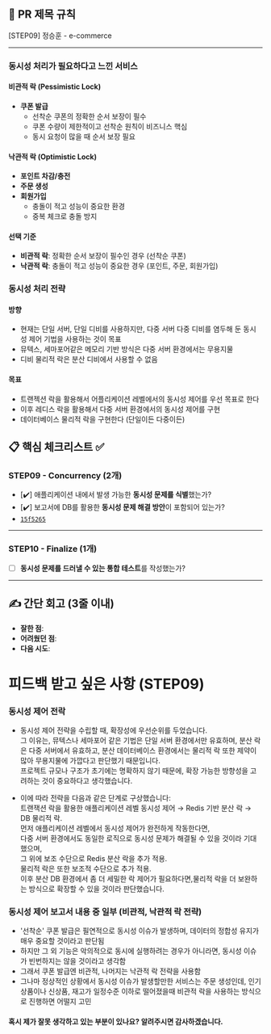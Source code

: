 ## :pushpin: PR 제목 규칙
[STEP09] 정승훈 - e-commerce

---
### 동시성 처리가 필요하다고 느낀 서비스

#### **비관적 락 (Pessimistic Lock)**
- **쿠폰 발급**
  - 선착순 쿠폰의 정확한 순서 보장이 필수
  - 쿠폰 수량이 제한적이고 선착순 원칙이 비즈니스 핵심
  - 동시 요청이 많을 때 순서 보장 필요

#### **낙관적 락 (Optimistic Lock)**
- **포인트 차감/충전**
- **주문 생성**
- **회원가입**
  - 충돌이 적고 성능이 중요한 환경
  - 중복 체크로 충돌 방지

#### **선택 기준**
- **비관적 락**: 정확한 순서 보장이 필수인 경우 (선착순 쿠폰)
- **낙관적 락**: 충돌이 적고 성능이 중요한 경우 (포인트, 주문, 회원가입)

### 동시성 처리 전략
#### 방향
  - 현재는 단일 서버, 단일 디비를 사용하지만, 다중 서버 다중 디비를 염두해 둔 동시성 제어 기법을 사용하는 것이 목표
  - 뮤텍스, 세마포어같은 메모리 기반 방식은 다중 서버 환경에서는 무용지물
  - 디비 물리적 락은 분산 디비에서 사용할 수 없음
#### 목표
  - 트랜젝션 락을 활용해서 어플리케이션 레벨에서의 동시성 제어를 우선 목표로 한다
  - 이후 레디스 락을 활용해서 다중 서버 환경에서의 동시성 제어를 구현
  - 데이터베이스 물리적 락을 구현한다 (단일이든 다중이든)

## :clipboard: 핵심 체크리스트 :white_check_mark:

### STEP09 - Concurrency (2개)
- [✔️] 애플리케이션 내에서 발생 가능한 **동시성 문제를 식별**했는가?
- [✔️] 보고서에 DB를 활용한 **동시성 문제 해결 방안**이 포함되어 있는가?
- [`15f5265`](https://github.com/seuthootDev/hanghae-plus-backend/commit/15f52656b3481c4d2fd47c0fe9f005642d9221e3) 

---

### STEP10 - Finalize (1개)
- [ ] **동시성 문제를 드러낼 수 있는 통합 테스트**를 작성했는가?

---

## ✍️ 간단 회고 (3줄 이내)
- **잘한 점**: 
- **어려웠던 점**: 
- **다음 시도**: 

# 피드백 받고 싶은 사항 (STEP09)

### 동시성 제어 전락
- 동시성 제어 전략을 수립할 때, 확장성에 우선순위를 두었습니다.  
  그 이유는, 뮤텍스나 세마포어 같은 기법은 단일 서버 환경에서만 유효하며, 분산 락은 다중 서버에서 유효하고,
  분산 데이터베이스 환경에서는 물리적 락 또한 제약이 많아 무용지물에 가깝다고 판단했기 때문입니다.  
  프로젝트 규모나 구조가 초기에는 명확하지 않기 때문에, 확장 가능한 방향성을 고려하는 것이 중요하다고 생각했습니다.

- 이에 따라 전략을 다음과 같은 단계로 구상했습니다:  
  트랜잭션 락을 활용한 애플리케이션 레벨 동시성 제어 → Redis 기반 분산 락 → DB 물리적 락.  
  먼저 애플리케이션 레벨에서 동시성 제어가 완전하게 작동한다면,  
  다중 서버 환경에서도 동일한 로직으로 동시성 문제가 해결될 수 있을 것이라 기대했으며,  
  그 위에 보조 수단으로 Redis 분산 락을 추가 적용.  
  물리적 락은 또한 보조적 수단으로 추가 적용.  
  이후 분산 DB 환경에서 좀 더 세밀한 락 제어가 필요하다면,물리적 락을 더 보완하는 방식으로 확장할 수 있을 것이라 판단했습니다.

### 동시성 제어 보고서 내용 중 일부 (비관적, 낙관적 락 전략)
 - '선착순' 쿠폰 발급은 필연적으로 동시성 이슈가 발생하며, 데이터의 정합성 유지가 매우 중요할 것이라고 판단됨
 - 하지만 그 외 기능은 악의적으로 동시에 실행하려는 경우가 아니라면, 동시성 이슈가 빈번하지는 않을 것이라고 생각함
 - 그래서 쿠폰 발급엔 비관적, 나머지는 낙관적 락 전략을 사용함
 - 그나마 정상적인 상황에서 동시성 이슈가 발생할만한 서비스는 주문 생성인데, 인기상품이나 신상품, 재고가 일정수준 이하로 떨어졌을때 비관적 락을 사용하는 방식으로 진행하면 어떨지 고민

  #### 혹시 제가 잘못 생각하고 있는 부분이 있나요? 알려주시면 감사하겠습니다.

